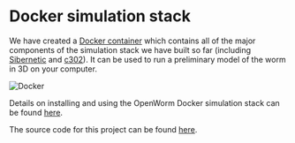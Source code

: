 Docker simulation stack
==========================

We have created a [Docker container](https://docs.docker.com/guides/docker-concepts/the-basics/what-is-a-container/) which contains all of the major components of the simulation stack we have built so far (including [Sibernetic](../sibernetic/) and [c302](../c302/)). It can be used to run a preliminary model of the worm in 3D on your computer. 

![Docker](../../images/worm-crawling.gif)

Details on installing and using the OpenWorm Docker simulation stack can be found [here](https://github.com/openworm/OpenWorm/blob/master/README.md#quickstart).

The source code for this project can be found [here](https://github.com/openworm/OpenWorm). 